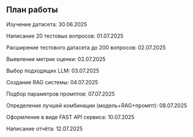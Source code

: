 ## План работы
Изучение датасета: 30.06.2025 

Написание 20 тестовых вопросов: 01.07.2025

Расширение тестового датасета до 200 вопросов: 02.07.2025

Выявление метрик оценки: 02.07.2025

Выбор подходящих LLM: 03.07.2025

Создание RAG системы: 04.07.2025

Подбор параметров промптов: 07.07.2025

Определение лучшей комбинации (модель+RAG+промпт): 08.07.2025 

Оформление в виде FAST API сервиса: 10.07.2025

Написание отчёта: 12.07.2025
